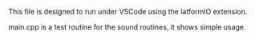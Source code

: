 This file is designed to run under VSCode using the latformIO extension.  
  
main.cpp is a test routine for the sound routines, it shows simple usage.

